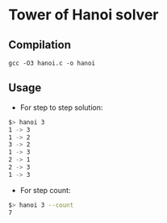 # Tower of Hanoi solver

## Compilation
```gcc -O3 hanoi.c -o hanoi```

## Usage
- For step to step solution:
```bash
$> hanoi 3
1 -> 3
1 -> 2
3 -> 2
1 -> 3
2 -> 1
2 -> 3
1 -> 3
```
- For step count:
```bash
$> hanoi 3 --count
7
```
